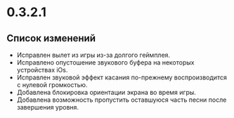 # 0.3.2.1

## Список изменений

- Исправлен вылет из игры из-за долгого геймплея.
- Исправлено опустошение звукового буфера на некоторых устройствах iOs.
- Исправлен звуковой эффект касания по-прежнему воспроизводится с нулевой громкостью.
- Добавлена блокировка ориентации экрана во время игры.
- Добавлена возможность пропустить оставшуюся часть песни после завершения уровня.
